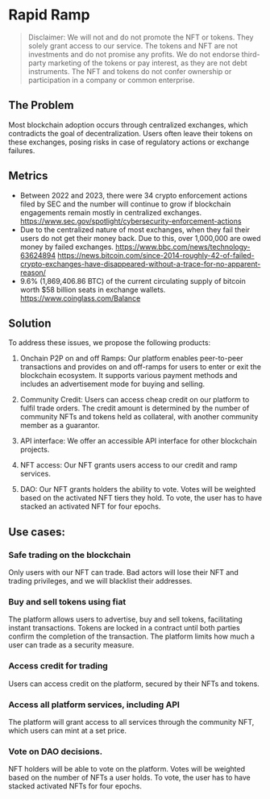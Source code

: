 # Rapid Ramp

> Disclaimer: We will not and do not promote the NFT or tokens. They solely grant access to our service. The tokens and NFT are not investments and do not promise any profits. We do not endorse third-party marketing of the tokens or pay interest, as they are not debt instruments. The NFT and tokens do not confer ownership or participation in a company or common enterprise.

## The Problem
Most blockchain adoption occurs through centralized exchanges, which contradicts the goal of decentralization. Users often leave their tokens on these exchanges, posing risks in case of regulatory actions or exchange failures.

## Metrics

- Between 2022 and 2023, there were 34 crypto enforcement actions filed by SEC and the number will continue to grow if blockchain engagements remain mostly in centralized exchanges.   https://www.sec.gov/spotlight/cybersecurity-enforcement-actions 
- Due to the centralized nature of most exchanges, when they fail their users do not get their money back. Due to this, over 1,000,000 are owed money by failed exchanges. https://www.bbc.com/news/technology-63624894 https://news.bitcoin.com/since-2014-roughly-42-of-failed-crypto-exchanges-have-disappeared-without-a-trace-for-no-apparent-reason/
- 9.6% (1,869,406.86 BTC) of the current circulating supply of bitcoin worth $58 billion seats in exchange wallets. https://www.coinglass.com/Balance

## Solution

To address these issues, we propose the following products:

1. Onchain P2P on and off Ramps: Our platform enables peer-to-peer transactions and provides on and off-ramps for users to enter or exit the blockchain ecosystem. It supports various payment methods and includes an advertisement mode for buying and selling.

2. Community Credit: Users can access cheap credit on our platform to fulfil trade orders. The credit amount is determined by the number of community NFTs and tokens held as collateral, with another community member as a guarantor.

3. API interface: We offer an accessible API interface for other blockchain projects.

5. NFT access: Our NFT grants users access to our credit and ramp services.

6. DAO: Our NFT grants holders the ability to vote. Votes will be weighted based on the activated NFT tiers they hold. To vote, the user has to have stacked an activated NFT for four epochs.

## Use cases:

### Safe trading on the blockchain
Only users with our NFT can trade. Bad actors will lose their NFT and trading privileges, and we will blacklist their addresses.

### Buy and sell tokens using fiat
The platform allows users to advertise, buy and sell tokens, facilitating instant transactions. Tokens are locked in a contract until both parties confirm the completion of the transaction. The platform limits how much a user can trade as a security measure.

### Access credit for trading
Users can access credit on the platform, secured by their NFTs and tokens.

### Access all platform services, including API
The platform will grant access to all services through the community NFT, which users can mint at a set price.

### Vote on DAO decisions.
NFT holders will be able to vote on the platform. Votes will be weighted based on the number of NFTs a user holds. To vote, the user has to have stacked activated NFTs for four epochs.
